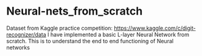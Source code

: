# Neural-nets_from_scratch
Dataset from Kaggle practice competition: https://www.kaggle.com/c/digit-recognizer/data
I have implemented a basic L-layer Neural Network from scratch. This is to understand the end to end functioning of Neural networks 

